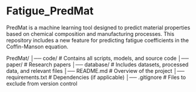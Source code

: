# Fatigue_PredMat
PredMat is a machine learning tool designed to predict material properties based on chemical composition and manufacturing processes. This repository includes a new feature for predicting fatigue coefficients in the Coffin-Manson equation.

PredMat/
│── code/         # Contains all scripts, models, and source code
│── paper/        # Research papers
│── database/     # Includes datasets, processed data, and relevant files
│── README.md     # Overview of the project
│── requirements.txt  # Dependencies (if applicable)
│── .gitignore    # Files to exclude from version control
